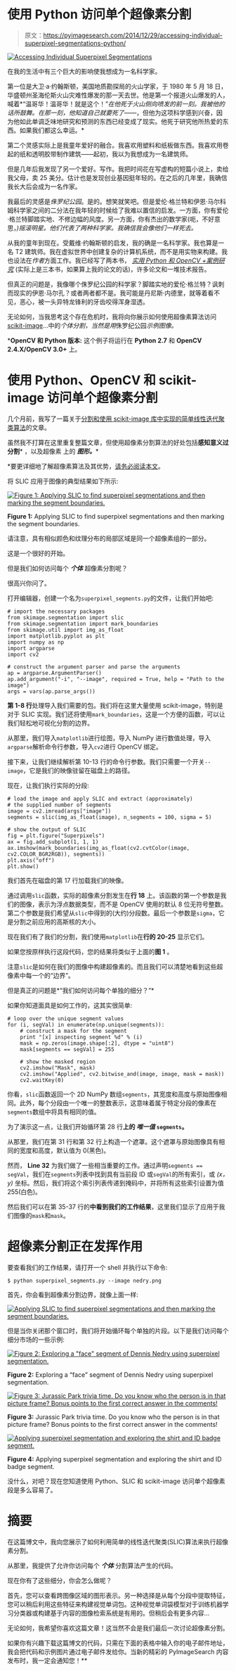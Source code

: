 # 使用 Python 访问单个超像素分割

> 原文：<https://pyimagesearch.com/2014/12/29/accessing-individual-superpixel-segmentations-python/>

[![Accessing Individual Superpixel Segmentations](img/8c463869ae8a87f0b3ba0e35a69de3b0.png)](https://pyimagesearch.com/wp-content/uploads/2014/10/nedry_example_segment_03.jpg)

在我的生活中有三个巨大的影响使我想成为一名科学家。

第一位是大卫·a·约翰斯顿，美国地质勘探局的火山学家，于 1980 年 5 月 18 日，华盛顿州圣海伦斯火山灾难性爆发的那一天去世。他是第一个报道火山爆发的人，喊着*“温哥华！温哥华！就是这个！”*在他死于火山侧向喷发的前一刻。我被他的话所鼓舞。在那一刻，他知道自己就要死了——*，但他为这项科学感到兴奋，因为他如此单调乏味地研究和预测的东西已经变成了现实。他死于研究他所热爱的东西。如果我们都这么幸运。*

第二个灵感实际上是我童年爱好的融合。我喜欢用塑料和纸板做东西。我喜欢用卷起的纸和透明胶带制作建筑——起初，我以为我想成为一名建筑师。

但是几年后我发现了另一个爱好。写作。我把时间花在写虚构的短篇小说上，卖给我父母，卖 25 美分。估计也是发现创业基因挺年轻的。在之后的几年里，我确信我长大后会成为一名作家。

我最后的灵感是*侏罗纪公园*。是的。想笑就笑吧。但是爱伦·格兰特和伊恩·马尔科姆科学家之间的二分法在我年轻的时候给了我难以置信的启发。一方面，你有爱伦·格兰特脚踏实地、不修边幅的风度。另一方面，你有杰出的数学家(呃，不好意思，*)摇滚明星。他们代表了两种科学家。我确信我会像他们一样死去。*

从我的童年到现在。受戴维·约翰斯顿的启发，我的确是一名科学家。我也算是一名 T2 建筑师。我在虚拟世界中创建复杂的计算机系统，而不是用实物来构建。我也设法在*作者*方面工作。我已经写了两本书， [*实用 Python 和 OpenCV +案例研究*](https://pyimagesearch.com/practical-python-opencv/) (实际上是三本书，如果算上我的论文的话)，许多论文和一堆技术报告。

但真正的问题是，我像哪个侏罗纪公园的科学家？脚踏实地的爱伦·格兰特？讽刺而现实的伊恩·马尔孔？或者两者都不是。我可能是丹尼斯·内德里，就等着看不见，恶心，被一头异特龙锋利的牙齿咬得浑身湿透。

无论如何，当我思考这个存在危机时，我将向你展示如何使用超像素算法访问[scikit-image](http://scikit-image.org/)…中的*个体分割，当然是用*侏罗纪公园*示例图像。*

 ***OpenCV 和 Python 版本:**
这个例子将运行在 **Python 2.7** 和 **OpenCV 2.4.X/OpenCV 3.0+** 上。

# 使用 Python、OpenCV 和 scikit-image 访问单个超像素分割

几个月前，我写了一篇关于[分割和使用 scikit-image 库中实现的简单线性迭代聚类算法](https://pyimagesearch.com/2014/07/28/a-slic-superpixel-tutorial-using-python/ "Segmentation: A SLIC Superpixel Tutorial using Python")的文章。

虽然我不打算在这里重复整篇文章，但使用超像素分割算法的好处包括****感知意义******过分割*** ，以及超像素 上的 ***图形。****

 *要更详细地了解超像素算法及其优势，[请务必阅读本文](https://pyimagesearch.com/2014/07/28/a-slic-superpixel-tutorial-using-python/ "Segmentation: A SLIC Superpixel Tutorial using Python")。

将 SLIC 应用于图像的典型结果如下所示:

[![Figure 1: Applying SLIC to find superpixel segmentations and then marking the segment boundaries.](img/e13784b980775cebaac531e44d971cec.png)](https://pyimagesearch.com/wp-content/uploads/2014/10/nedry_slic_segmentations.jpg)

**Figure 1:** Applying SLIC to find superpixel segmentations and then marking the segment boundaries.

请注意，具有相似颜色和纹理分布的局部区域是同一个超像素组的一部分。

这是一个很好的开始。

但是我们如何访问每个 ***个体*** 超像素分割呢？

很高兴你问了。

打开编辑器，创建一个名为`superpixel_segments.py`的文件，让我们开始吧:

```
# import the necessary packages
from skimage.segmentation import slic
from skimage.segmentation import mark_boundaries
from skimage.util import img_as_float
import matplotlib.pyplot as plt
import numpy as np
import argparse
import cv2

# construct the argument parser and parse the arguments
ap = argparse.ArgumentParser()
ap.add_argument("-i", "--image", required = True, help = "Path to the image")
args = vars(ap.parse_args())

```

**第 1-8 行**处理导入我们需要的包。我们将在这里大量使用 scikit-image，特别是对于 SLIC 实现。我们还将使用`mark_boundaries`，这是一个方便的函数，可以让我们轻松地可视化分割的边界。

从那里，我们导入`matplotlib`进行绘图，导入 NumPy 进行数值处理，导入`argparse`解析命令行参数，导入`cv2`进行 OpenCV 绑定。

接下来，让我们继续解析第 10-13 行的命令行参数。我们只需要一个开关`--image`，它是我们的映像驻留在磁盘上的路径。

现在，让我们执行实际的分段:

```
# load the image and apply SLIC and extract (approximately)
# the supplied number of segments
image = cv2.imread(args["image"])
segments = slic(img_as_float(image), n_segments = 100, sigma = 5)

# show the output of SLIC
fig = plt.figure("Superpixels")
ax = fig.add_subplot(1, 1, 1)
ax.imshow(mark_boundaries(img_as_float(cv2.cvtColor(image, cv2.COLOR_BGR2RGB)), segments))
plt.axis("off")
plt.show()

```

我们首先在磁盘的第 17 行加载我们的映像。

通过调用`slic`函数，实际的超像素分割发生在**行 18** 上。该函数的第一个参数是我们的图像，表示为浮点数据类型，而不是 OpenCV 使用的默认 8 位无符号整数。第二个参数是我们希望从`slic`中得到的(大约)分段数。最后一个参数是`sigma`，它是分割之前应用的高斯核的大小。

现在我们有了我们的分割，我们使用`matplotlib`在**行的 20-25** 显示它们。

如果您按原样执行这段代码，您的结果将类似于上面的**图 1** 。

注意`slic`是如何在我们的图像中构建超像素的。而且我们可以清楚地看到这些超像素中每一个的“边界”。

但是真正的问题是*“我们如何访问每个单独的细分？”*

如果你知道面具是如何工作的，这其实很简单:

```
# loop over the unique segment values
for (i, segVal) in enumerate(np.unique(segments)):
	# construct a mask for the segment
	print "[x] inspecting segment %d" % (i)
	mask = np.zeros(image.shape[:2], dtype = "uint8")
	mask[segments == segVal] = 255

	# show the masked region
	cv2.imshow("Mask", mask)
	cv2.imshow("Applied", cv2.bitwise_and(image, image, mask = mask))
	cv2.waitKey(0)

```

你看，`slic`函数返回一个 2D NumPy 数组`segments`，其宽度和高度与原始图像相同。此外，每个分段由一个唯一的整数表示，这意味着属于特定分段的像素在`segments`数组中将具有相同的值。

为了演示这一点，让我们开始循环第 28 行**上的 ***唯一值*** `segments`。**

从那里，我们在第 31 行和第 32 行上构造一个遮罩。这个遮罩与原始图像具有相同的宽度和高度，默认值为 0(黑色)。

然而， **Line 32** 为我们做了一些相当重要的工作。通过声明`segments == segVal`，我们在`segments`列表中找到具有当前段 ID 或`segVal`的所有索引，或 *(x，y)* 坐标。然后，我们将这个索引列表传递到掩码中，并将所有这些索引设置为值 255(白色)。

然后我们可以在第 35-37 行的**中看到我们的工作结果**，这里我们显示了应用于我们图像的`mask`和`mask`。

# 超像素分割正在发挥作用

要查看我们的工作结果，请打开一个 shell 并执行以下命令:

```
$ python superpixel_segments.py --image nedry.png

```

首先，你会看到超像素分割边界，就像上面一样:

[![Applying SLIC to find superpixel segmentations and then marking the segment boundaries.](img/e13784b980775cebaac531e44d971cec.png)](https://pyimagesearch.com/wp-content/uploads/2014/10/nedry_slic_segmentations.jpg)

但是当你关闭那个窗口时，我们将开始循环每个单独的片段。以下是我们访问每个细分市场的一些示例:

[![Figure 2: Exploring a "face" segment of Dennis Nedry using superpixel segmentation.](img/d486abc94566d59c19db25185bbf86e6.png)](https://pyimagesearch.com/wp-content/uploads/2014/10/nedry_example_segment_01.jpg)

**Figure 2:** Exploring a “face” segment of Dennis Nedry using superpixel segmentation.

[![Figure 3: Jurassic Park trivia time. Do you know who the person is in that picture frame? Bonus points to the first correct answer in the comments!](img/13f25513d2b426c9aaa6991ebb38a17f.png)](https://pyimagesearch.com/wp-content/uploads/2014/10/nedry_example_segment_02.jpg)

**Figure 3:** Jurassic Park trivia time. Do you know who the person is in that picture frame? Bonus points to the first correct answer in the comments!

[![Applying superpixel segmentation and exploring the shirt and ID badge segment.](img/8c463869ae8a87f0b3ba0e35a69de3b0.png)](https://pyimagesearch.com/wp-content/uploads/2014/10/nedry_example_segment_03.jpg)

**Figure 4:** Applying superpixel segmentation and exploring the shirt and ID badge segment.

没什么，对吧？现在您知道使用 Python、SLIC 和 scikit-image 访问单个超像素段是多么容易了。

# 摘要

在这篇博文中，我向您展示了如何利用简单的线性迭代聚类(SLIC)算法来执行超像素分割。

从那里，我提供了允许你访问每个 ***个体*** 分割算法产生的代码。

现在你有了这些细分，你会怎么做呢？

首先，您可以查看跨图像区域的图形表示。另一种选择是从每个分段中提取特征，您可以稍后利用这些特征来构建视觉单词包。这种视觉单词袋模型对于训练机器学习分类器或构建基于内容的图像检索系统是有用的。但稍后会有更多内容…

无论如何，我希望你喜欢这篇文章！这当然不会是我们最后一次讨论超像素分割。

如果你有兴趣下载这篇博文的代码，只需在下面的表格中输入你的电子邮件地址，我会把代码和示例图片通过电子邮件发给你。当新的精彩的 PyImageSearch 内容发布时，我一定会通知您！**
